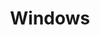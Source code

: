 ---
weight: 999
title: "Windows"
description: "[Applications](./windows/applications) • [Misc](./windows/misc)"
icon: "window"
toc: true
---